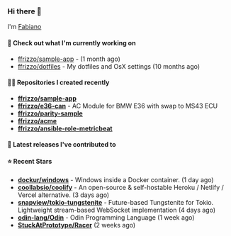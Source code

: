 ### Hi there 👋

I'm [Fabiano](https://ffrizzo.com)

#### 👷 Check out what I'm currently working on


- [ffrizzo/sample-app](https://github.com/ffrizzo/sample-app) -  (1 month ago)
- [ffrizzo/dotfiles](https://github.com/ffrizzo/dotfiles) - My dotfiles and OsX settings (10 months ago)

#### 👨‍💻 Repositories I created recently
- **[ffrizzo/sample-app](https://github.com/ffrizzo/sample-app)**
- **[ffrizzo/e36-can](https://github.com/ffrizzo/e36-can)** - AC Module for BMW E36 with swap to MS43 ECU
- **[ffrizzo/parity-sample](https://github.com/ffrizzo/parity-sample)**
- **[ffrizzo/acme](https://github.com/ffrizzo/acme)**
- **[ffrizzo/ansible-role-metricbeat](https://github.com/ffrizzo/ansible-role-metricbeat)**

#### 🚀 Latest releases I've contributed to



#### ⭐ Recent Stars


- **[dockur/windows](https://github.com/dockur/windows)** - Windows inside a Docker container. (1 day ago)
- **[coollabsio/coolify](https://github.com/coollabsio/coolify)** - An open-source &amp; self-hostable Heroku / Netlify / Vercel alternative. (3 days ago)
- **[snapview/tokio-tungstenite](https://github.com/snapview/tokio-tungstenite)** - Future-based Tungstenite for Tokio. Lightweight stream-based WebSocket implementation (4 days ago)
- **[odin-lang/Odin](https://github.com/odin-lang/Odin)** - Odin Programming Language (1 week ago)
- **[StuckAtPrototype/Racer](https://github.com/StuckAtPrototype/Racer)** (2 weeks ago)
